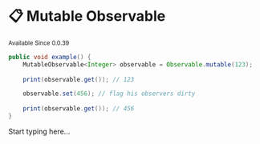 # 📋 Mutable Observable

<sup>
Available Since 0.0.39
</sup>

```java
public void example() {
    MutableObservable<Integer> observable = Observable.mutable(123);
    
    print(observable.get()); // 123

    observable.set(456); // flag his observers dirty
    
    print(observable.get()); // 456
}
```
Start typing here...